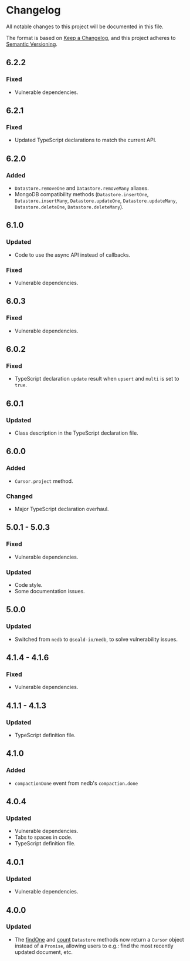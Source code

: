 # Changelog
All notable changes to this project will be documented in this file.

The format is based on [Keep a Changelog](https://keepachangelog.com/en/1.0.0/),
and this project adheres to [Semantic Versioning](https://semver.org/spec/v2.0.0.html).

## 6.2.2
### Fixed
- Vulnerable dependencies.

## 6.2.1
### Fixed
- Updated TypeScript declarations to match the current API.

## 6.2.0
### Added
- `Datastore.removeOne` and `Datastore.removeMany` aliases.
- MongoDB compatibility methods (`Datastore.insertOne`, `Datastore.insertMany`, `Datastore.updateOne`, `Datastore.updateMany`, `Datastore.deleteOne`, `Datastore.deleteMany`).

## 6.1.0
### Updated
- Code to use the async API instead of callbacks.

### Fixed
- Vulnerable dependencies.

## 6.0.3
### Fixed
- Vulnerable dependencies.

## 6.0.2
### Fixed
- TypeScript declaration `update` result when `upsert` and `multi` is set to `true`.

## 6.0.1
### Updated
- Class description in the TypeScript declaration file.

## 6.0.0
### Added
- `Cursor.project` method.

### Changed
- Major TypeScript declaration overhaul.

## 5.0.1 - 5.0.3
### Fixed
- Vulnerable dependencies.

### Updated
- Code style.
- Some documentation issues.

## 5.0.0
### Updated
- Switched from `nedb` to `@seald-io/nedb`, to solve vulnerability issues.

## 4.1.4 - 4.1.6
### Fixed
- Vulnerable dependencies.

## 4.1.1 - 4.1.3
### Updated
- TypeScript definition file.

## 4.1.0
### Added
- `compactionDone` event from nedb's `compaction.done`

## 4.0.4
### Updated
- Vulnerable dependencies.
- Tabs to spaces in code.
- TypeScript definition file.

## 4.0.1
### Updated
- Vulnerable dependencies.

## 4.0.0
### Updated
- The [findOne](https://github.com/bajankristof/nedb-promises/blob/master/docs.md#Datastore+findOne) and [count](https://github.com/bajankristof/nedb-promises/blob/master/docs.md#Datastore+count) `Datastore` methods now return a `Cursor` object instead of a `Promise`, allowing users to e.g.: find the most recently updated document, etc.
